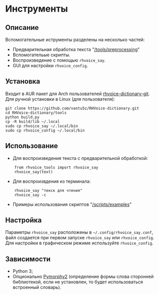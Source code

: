 # Инструменты

## Описание

Вспомогательные иструменты разделены на несколько частей:

* Предварительная обработка текста "[/tools/preprocessing](https://github.com/vantu5z/RHVoice-dictionary/tree/master/tools/preprocessing)"
* Вспомогательые скрипты.
* Воспроизведение с помощью `rhvoice_say`.
* GUI для настройки `rhvoice_config`.

## Установка

Входит в AUR пакет для Arch пользователей [rhvoice-dictionary-git](https://aur.archlinux.org/packages/rhvoice-dictionary-git/).<br>
Для ручной установки в Linux (для пользователя):
```
git clone https://github.com/vantu5z/RHVoice-dictionary.git
cd RHVoice-dictionary/tools
python build.py
cp -R build/lib ~/.local
sudo cp rhvoice_say ~/.local/bin
sudo cp rhvoice_config ~/.local/bin
```

## Использование

* Для воспроизведения текста с предварительной обработкой:
```
    from rhvoice_tools import rhvoice_say
    rhvoice_say(text)
```
* Для воспроизвдения из терминала:
```
    rhvoice_say "текск для чтения"
    rhvoice_say -c
```
* Примеры использования скриптов "[/scripts/examples](https://github.com/vantu5z/RHVoice-dictionary/tree/master/tools/scripts/examples)"

## Настройка

Параметры `rhvoice_say` расположены в `~/.config/rhvoice_say.conf`, файл создается при первом запуске `rhvoice_say` или `rhvoice_config`.<br>
Для настройки в графическом режиме используйте `rhvoice_config`.

## Зависимости
* Python 3;
* Опционально [Pymorphy2](https://github.com/kmike/pymorphy2) (определение формы слова сторонней библиотекой, если не установлен, то будет использоваться встроенный словарь).